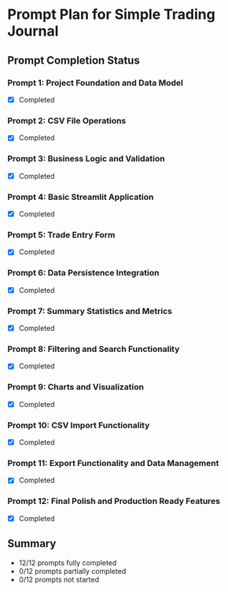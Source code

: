 # Prompt Plan for Simple Trading Journal

## Prompt Completion Status

### Prompt 1: Project Foundation and Data Model
- [x] Completed

### Prompt 2: CSV File Operations
- [x] Completed

### Prompt 3: Business Logic and Validation
- [x] Completed

### Prompt 4: Basic Streamlit Application
- [x] Completed

### Prompt 5: Trade Entry Form
- [x] Completed

### Prompt 6: Data Persistence Integration
- [x] Completed

### Prompt 7: Summary Statistics and Metrics
- [x] Completed

### Prompt 8: Filtering and Search Functionality
- [x] Completed

### Prompt 9: Charts and Visualization
- [x] Completed

### Prompt 10: CSV Import Functionality
- [x] Completed

### Prompt 11: Export Functionality and Data Management
- [x] Completed

### Prompt 12: Final Polish and Production Ready Features
- [x] Completed

## Summary
- 12/12 prompts fully completed
- 0/12 prompts partially completed
- 0/12 prompts not started